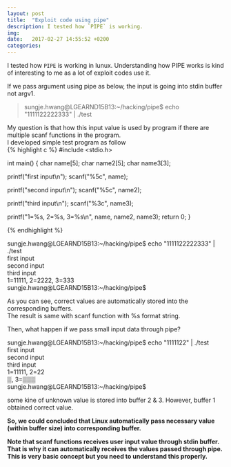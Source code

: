 ```yaml
---
layout: post
title:  "Exploit code using pipe"
description: I tested how `PIPE` is working.
img: 
date:   2017-02-27 14:55:52 +0200
categories: 
---
```

I tested how `PIPE` is working in lunux. Understanding how PIPE works is kind of interesting to me as a lot of exploit codes use it.  

If we pass argument using pipe as below, the input is going into stdin buffer not argv1.  
> sungje.hwang@LGEARND15B13:~/hacking/pipe$ echo "1111122222333" | ./test  

My question is that how this input value is used by program if there are multiple scanf functions in the program.  
I developed simple test program as follow  
{% highlight c %}
#include <stdio.h>

int main() {
 char name[5];
 char name2[5];
 char name3[3];
 
 printf("first input\n");
 scanf("%5c", name);
 
 printf("second input\n");
 scanf("%5c", name2);
 
 printf("third input\n");
 scanf("%3c", name3);
 
 printf("1=%s, 2=%s, 3=%s\n", name, name2, name3);
 return 0;
}

{% endhighlight %}

sungje.hwang@LGEARND15B13:~/hacking/pipe$ echo "1111122222333" | ./test  
first input  
second input  
third input  
1=11111, 2=2222, 3=333  
sungje.hwang@LGEARND15B13:~/hacking/pipe$

As you can see, correct values are automatically stored into the corresponding buffers.  
The result is same with scanf function with %s format string.  

Then, what happen if we pass small input data through pipe?  

sungje.hwang@LGEARND15B13:~/hacking/pipe$ echo "1111122" | ./test  
first input  
second input  
third input  
1=11111, 2=22  
▒, 3=▒▒▒  
sungje.hwang@LGEARND15B13:~/hacking/pipe$  

some kine of unknown value is stored into buffer 2 & 3. However, buffer 1 obtained correct value.

**So, we could concluded that Linux automatically pass necessary value (within buffer size) into corresponding buffer.**  
  
  
**Note that scanf functions receives user input value through stdin buffer. That is why it can automatically receives the values passed through pipe. This is very basic concept but you need to understand this properly.**
